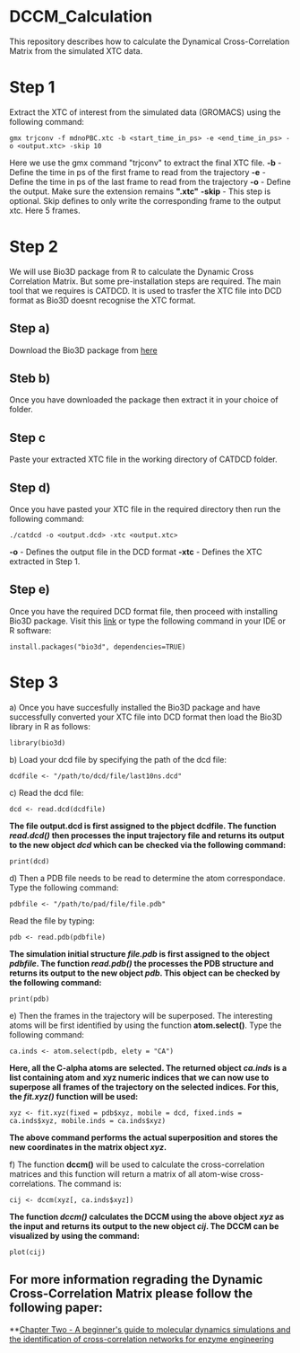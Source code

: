 # DCCM_Calculation
This repository describes how to calculate the Dynamical Cross-Correlation Matrix from the simulated XTC data.

# Step 1
Extract the XTC of interest from the simulated data (GROMACS) using the following command:
```
gmx trjconv -f mdnoPBC.xtc -b <start_time_in_ps> -e <end_time_in_ps> -o <output.xtc> -skip 10
```
Here we use the gmx command "trjconv" to extract the final XTC file.
**-b** - Define the time in ps of the first frame to read from the trajectory
**-e** - Define the time in ps of the last frame to read from the trajectory
**-o** - Define the output. Make sure the extension remains **".xtc"**
**-skip** - This step is optional. Skip defines to only write the corresponding frame to the output xtc. Here 5 frames.

# Step 2
We will use Bio3D package from R to calculate the Dynamic Cross Correlation Matrix. But some pre-installation steps are required. The main tool that we requires is CATDCD. It is used to trasfer the XTC file into DCD format as Bio3D doesnt recognise the XTC format.

## Step a)
Download the Bio3D package from [here](http://www.ks.uiuc.edu/Development/MDTools/catdcd/)

## Steb b)
Once you have downloaded the package then extract it in your choice of folder.

## Step c
Paste your extracted XTC file in the working directory of CATDCD folder.

## Step d)
Once you have pasted your XTC file in the required directory then run the following command:
```
./catdcd -o <output.dcd> -xtc <output.xtc>
```
**-o** - Defines the output file in the DCD format
**-xtc** - Defines the XTC extracted in Step 1.

## Step e)
Once you have the required DCD format file, then proceed with installing Bio3D package. Visit this [link](http://thegrantlab.org/bio3d/tutorials/installing-bio3d) or type the following command in your IDE or R software:
```
install.packages("bio3d", dependencies=TRUE)
```

# Step 3
a) Once you have succesfully installed the Bio3D package and have successfully converted your XTC file into DCD format then load the Bio3D library in R as follows:
```
library(bio3d)
```
b) Load your dcd file by specifying the path of the dcd file:
```
dcdfile <- "/path/to/dcd/file/last10ns.dcd"
```
c) Read the dcd file:
```
dcd <- read.dcd(dcdfile)
```
**The file output.dcd is first assigned to the pbject dcdfile. The function *read.dcd()* then processes the input trajectory file and returns its output to the new object *dcd* which can be checked via the following command:**
```
print(dcd)
```
d) Then a PDB file needs to be read to determine the atom correspondace. Type the following command:
```
pdbfile <- "/path/to/pad/file/file.pdb"
```
Read the file by typing:
```
pdb <- read.pdb(pdbfile)
```
**The simulation initial structure *file.pdb* is first assigned to the object *pdbfile*. The function *read.pdb()* the processes the PDB structure and returns its output to the new object *pdb*. This object can be checked by the following command:**
```
print(pdb)
```
e) Then the frames in the trajectory will be superposed. The interesting atoms will be first identified by using the function **atom.select()**. Type the following command:
```
ca.inds <- atom.select(pdb, elety = "CA")
```
**Here, all the C-alpha atoms are selected. The returned object *ca.inds* is a list containing atom and xyz numeric indices that we can now use to superpose all frames of the trajectory on the selected indices. For this, the *fit.xyz()* function will be used:**
```
xyz <- fit.xyz(fixed = pdb$xyz, mobile = dcd, fixed.inds = ca.inds$xyz, mobile.inds = ca.inds$xyz)
```
**The above command performs the actual superposition and stores the new coordinates in the matrix object *xyz*.**

f) The function **dccm()** will be used to calculate the cross-correlation matrices and this function will return a matrix of all atom-wise cross-correlations. The command is:
```
cij <- dccm(xyz[, ca.inds$xyz])
```
**The function *dccm()* calculates the DCCM using the above object *xyz* as the input and returns its output to the new object *cij*. The DCCM can be visualized by using the command:**
```
plot(cij)
```

## For more information regrading the Dynamic Cross-Correlation Matrix please follow the following paper:
**[Chapter Two - A beginner's guide to molecular dynamics simulations and the identification of cross-correlation networks for enzyme engineering](https://www.sciencedirect.com/science/article/pii/S0076687920301488?via%3Dihub)
